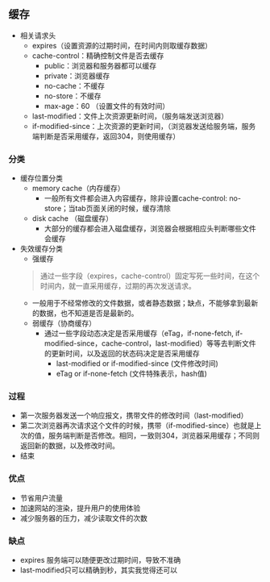 ## 缓存
  - 相关请求头
    - expires（设置资源的过期时间，在时间内则取缓存数据）
    - cache-control：精确控制文件是否去缓存
      - public：浏览器和服务器都可以缓存
      - private：浏览器缓存
      - no-cache：不缓存
      - no-store：不缓存
      - max-age：60 （设置文件的有效时间）
    - last-modified：文件上次资源更新时间，（服务端发送浏览器）
    - if-modified-since：上次资源的更新时间，（浏览器发送给服务端，服务端判断是否采用缓存，返回304，则使用缓存）
### 分类
  - 缓存位置分类
    - memory cache（内存缓存）
      - 一般所有文件都会进入内容缓存，除非设置cache-control: no-store；当tab页面关闭的时候，缓存清除
    - disk cache （磁盘缓存）
      - 大部分的缓存都会进入磁盘缓存，浏览器会根据相应头判断哪些文件会缓存
  - 失效缓存分类
    - 强缓存
    > 通过一些字段（expires，cache-control）固定写死一些时间，在这个时间内，就一直采用缓存，过期的再次发送请求。
      - 一般用于不经常修改的文件数据，或者静态数据；缺点，不能够拿到最新的数据，也不知道是否是最新的。
    - 弱缓存（协商缓存）
      - 通过一些字段动态决定是否采用缓存（eTag，if-none-fetch, if-modified-since，cache-control，last-modified）等等去判断文件的更新时间，以及返回的状态码决定是否采用缓存
        - last-modified or if-modified-since (文件修改时间)
        - eTag or if-none-fetch (文件特殊表示，hash值)

### 过程
  - 第一次服务器发送一个响应报文，携带文件的修改时间（last-modified）
  - 第二次浏览器再次请求这个文件的时候，携带（if-modified-since）也就是上次的值，服务端判断是否修改。相同，一致则304，浏览器采用缓存；不同则返回新的数据，以及修改时间。
  - 结束

### 优点
  - 节省用户流量
  - 加速网站的渲染，提升用户的使用体验
  - 减少服务器的压力，减少读取文件的次数

### 缺点
  - expires 服务端可以随便更改过期时间，导致不准确
  - last-modified只可以精确到秒，其实我觉得还可以